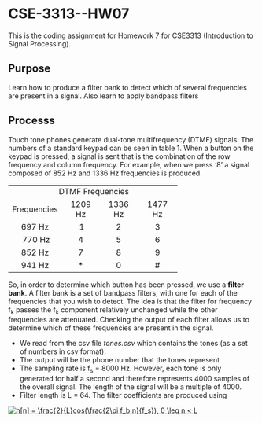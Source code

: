 # CSE-3313--HW07
This is the coding assignment for Homework 7 for CSE3313 (Introduction to Signal Processing).

## Purpose
Learn how to produce a filter bank to detect which of several frequencies are present
in a signal. Also learn to apply bandpass filters

## Processs
Touch tone phones generate dual-tone multifrequency (DTMF) signals. The numbers of a standard keypad can be seen in table 1. When a button on the keypad is pressed, a signal is sent that is the combination of the row frequency and column frequency. For example, when we press ‘8’ a signal composed of 852 Hz and 1336 Hz frequencies is produced.  


<table>
<tbody>
<tr>
<td colspan="4" align="center">&nbsp;DTMF Frequencies</td>
</tr>
<tr align="center">
<td style="width: 89px;">Frequencies</td>
<td style="width: 60.9833px;">1209 Hz</td>
<td style="width: 61.0167px;">1336 Hz</td>
<td style="width: 65px;">1477 Hz</td>
</tr>
<tr align="center">
<td style="width: 89px;">697 Hz</td>
<td style="width: 60.9833px;">&nbsp;1</td>
<td style="width: 61.0167px;">2</td>
<td style="width: 65px;">3</td>
</tr>
<tr align="center">
<td style="width: 89px;">&nbsp;770 Hz</td>
<td style="width: 60.9833px;">4</td>
<td style="width: 61.0167px;">5</td>
<td style="width: 65px;">6</td>
</tr>
<tr align="center">
<td style="width: 89px;">852 Hz </td>
<td style="width: 60.9833px;">7</td>
<td style="width: 61.0167px;">8</td>
<td style="width: 65px;">9</td>
</tr>
<tr align="center">
<td style="width: 89px;">941 Hz </td>
<td style="width: 60.9833px;">*</td>
<td style="width: 61.0167px;">0</td>
<td style="width: 65px;">#</td>
</tr>
</tbody>
</table>

So, in order to determine which button has been pressed, we use a **filter bank**. A filter bank is a set of bandpass filters, with one for each of the frequencies that you wish to detect. The idea is that the filter for frequency f<sub>k</sub> passes the f<sub>k</sub> component relatively unchanged while the other frequencies are attenuated. Checking the output of each filter allows us to determine which of these
frequencies are present in the signal.  

* We read from the csv file *tones.csv* which contains the tones (as a set of numbers in csv format).
* The output will be the phone number that the tones represent
* The sampling rate is f<sub>s</sub> = 8000 Hz. However, each tone is only generated for half a second and therefore represents 4000 samples of the overall signal. The length of the signal will be a multiple of 4000.
* Filter length is L = 64. The filter coefficients are produced using 

<a href="https://www.codecogs.com/eqnedit.php?latex=h[n]&space;=&space;\frac{2}{L}cos(\frac{2\pi&space;f_b&space;n}{f_s}),&space;0&space;\leq&space;n&space;<&space;L" target="_blank"><img src="https://latex.codecogs.com/gif.latex?h[n]&space;=&space;\frac{2}{L}cos(\frac{2\pi&space;f_b&space;n}{f_s}),&space;0&space;\leq&space;n&space;<&space;L" title="h[n] = \frac{2}{L}cos(\frac{2\pi f_b n}{f_s}), 0 \leq n < L" /></a> 

